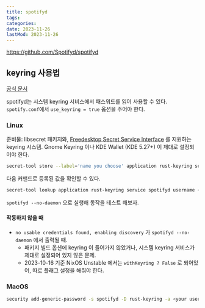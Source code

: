 ```yaml
---
title: spotifyd
tags:
categories:
date: 2023-11-26
lastMod: 2023-11-26
---
```

https://github.com/Spotifyd/spotifyd

## keyring 사용법

[공식 문서](https://docs.spotifyd.rs/config/File.html)

spotifyd는 시스템 keyring 서비스에서 패스워드를 읽어 사용할 수 있다. `spotify.conf`에서 `use_keyring = true` 옵션을 주어야 한다.

### Linux
준비물: libsecret 패키지와, [Freedesktop Secret Service Interface](https://specifications.freedesktop.org/secret-service/latest/re01.html) 를 지원하는 keyring 시스템. Gnome Keyring 이나 KDE Wallet (KDE 5.27+) 이 제대로 설정되어야 한다.
```sh
secret-tool store --label='name you choose' application rust-keyring service spotifyd username <your-username>
```

다음 커맨드로 등록된 값을 확인할 수 있다.
```sh
secret-tool lookup application rust-keyring service spotifyd username <your-username>
```

`spotifyd --no-daemon` 으로 실행해 동작을 테스트 해보자.

####  작동하지 않을 때
* `no usable credentials found, enabling discovery` 가 `spotifyd --no-daemon` 에서 출력될 때.
  * 패키지 빌드 옵션에 keyring 이 들어가지 않았거나, 시스템 keyring 서비스가 제대로 설정되어 있지 않은 문제.
  * 2023-10-16 기준 NixOS Unstable 에서는 `withKeyring ? False` 로 되어있어, 따로 플래그 설정을 해줘야 한다.

### MacOS
```sh
security add-generic-password -s spotifyd -D rust-keyring -a <your username> -w
```
